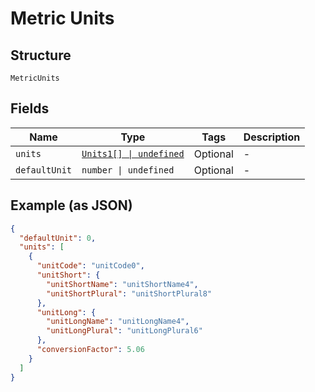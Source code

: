 
# Metric Units

## Structure

`MetricUnits`

## Fields

| Name | Type | Tags | Description |
|  --- | --- | --- | --- |
| `units` | [`Units1[] \| undefined`](../../doc/models/units-1.md) | Optional | - |
| `defaultUnit` | `number \| undefined` | Optional | - |

## Example (as JSON)

```json
{
  "defaultUnit": 0,
  "units": [
    {
      "unitCode": "unitCode0",
      "unitShort": {
        "unitShortName": "unitShortName4",
        "unitShortPlural": "unitShortPlural8"
      },
      "unitLong": {
        "unitLongName": "unitLongName4",
        "unitLongPlural": "unitLongPlural6"
      },
      "conversionFactor": 5.06
    }
  ]
}
```

